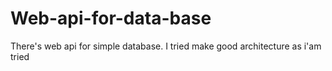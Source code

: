 # Web-api-for-data-base
There's web api for simple database. I tried make good architecture as i'am tried
